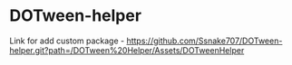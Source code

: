 # DOTween-helper
Link for add custom package - https://github.com/Ssnake707/DOTween-helper.git?path=/DOTween%20Helper/Assets/DOTweenHelper
